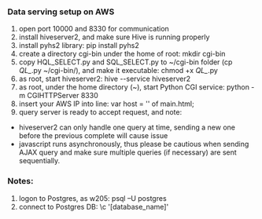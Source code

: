 ### Data serving setup on AWS

1. open port 10000 and 8330 for communication
2. install hiveserver2, and make sure Hive is running properly
3. install pyhs2 library: pip install pyhs2
4. create a directory cgi-bin under the home of root: mkdir cgi-bin
5. copy HQL_SELECT.py and SQL_SELECT.py to ~/cgi-bin folder (cp *QL_*.py ~/cgi-bin/), and make it executable: chmod +x *QL_*.py
6. as root, start hiveserver2: hive --service hiveserver2
7. as root, under the home directory (~), start Python CGI service: python -m CGIHTTPServer 8330
8. insert your AWS IP into line: var host = '<the AWS host ip>' of main.html;
9. query server is ready to accept request, and note:
  - hiveserver2 can only handle one query at time, sending a new one before the previous complete will cause issue
  - javascript runs asynchronously, thus please be cautious when sending AJAX query and make sure multiple queries (if necessary) are sent sequentially.

### Notes:
1. logon to Postgres, as w205: psql –U postgres
2. connect to Postgres DB: \c '[database_name]'
